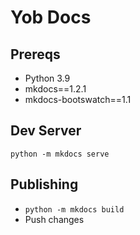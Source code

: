 # Yob Docs

## Prereqs
- Python 3.9
- mkdocs==1.2.1
- mkdocs-bootswatch==1.1

## Dev Server
`python -m mkdocs serve`

## Publishing
* `python -m mkdocs build`
* Push changes
